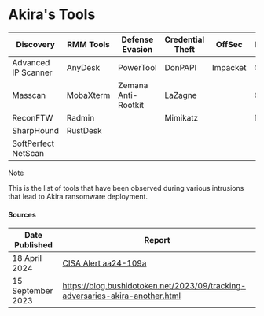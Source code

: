 # Akira's Tools

| Discovery | RMM Tools | Defense Evasion | Credential Theft | OffSec | Networking | LOLBAS | Exfiltration |
|---|---|---|---|---|---|---|---|
| Advanced IP Scanner | AnyDesk | PowerTool | DonPAPI | Impacket | Cloudflared | | FileZilla |
| Masscan | MobaXterm | Zemana Anti-Rootkit | LaZagne | | OpenSSH | | MEGA |
| ReconFTW | Radmin | | Mimikatz | | Ngrok | | RClone |
| SharpHound | RustDesk | | | | | | Temp[.]sh |
| SoftPerfect NetScan | | | | | | | WinSCP |

> [!NOTE]
> This is the list of tools that have been observed during various intrusions that lead to Akira ransomware deployment.

#### Sources

| Date Published | Report |
|---|---|
| 18 April 2024 | [CISA Alert aa24-109a](https://www.cisa.gov/news-events/cybersecurity-advisories/aa24-109a) |
| 15 September 2023 | https://blog.bushidotoken.net/2023/09/tracking-adversaries-akira-another.html |
